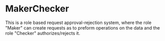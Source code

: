 # MakerChecker
This is a role based request approval-rejection system, where the role "Maker" can create requests as to preform operations on the data and the role "Checker" authorizes/rejects it.
